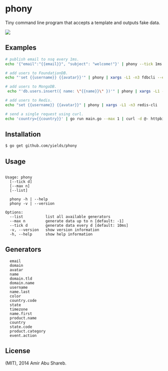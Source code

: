 
# phony

  Tiny command line program that accepts a template and outputs fake data.
  
  ![](https://cldup.com/RZoAhReDqN.gif)

## Examples

  ```bash
  # publish email to nsq every 1ms.
  echo '{"email":"{{email}}", "subject": "welcome!"}' | phony --tick 1ms | json-to-nsq --topic users

  # add users to FoundationDB.
  echo "'set {{username}} {{avatar}}'" | phony | xargs -L1 -n3 fdbcli --exec

  # add users to MongoDB.
   echo "'db.users.insert({ name: \"{{name}}\" })'" | phony | xargs -L1 -n1 mongo --eval

  # add users to Redis.
  echo "set {{username}} {{avatar}}" | phony | xargs -L1 -n3 redis-cli

  # send a single request using curl.
  echo 'country={{country}}' | go run main.go --max 1 | curl -d @- httpbin.org/post
  ```

## Installation

  ```bash
  $ go get github.com/yields/phony
  ```

## Usage

  ```text

  Usage: phony
    [--tick d]
    [--max n]
    [--list]

    phony -h | --help
    phony -v | --version
    
  Options:
    --list          list all available generators
    --max n         generate data up to n [default: -1]
    --tick d        generate data every d [default: 10ms]
    -v, --version   show version information
    -h, --help      show help information

  ```

## Generators

  ```text
    email
    domain
    avatar
    name
    domain.tld
    domain.name
    username
    name.last
    color
    country.code
    state
    timezone
    name.first
    product.name
    country
    state.code
    product.category
    event.action
  ```

## License

  (MIT), 2014 Amir Abu Shareb.
